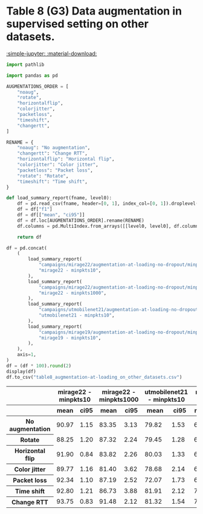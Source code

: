 
<style>
code.outputcode {
    background-color: white;
    border-left: solid 2px #4051b5;
    line-height:normal;
    font-family:Menlo,'DejaVu Sans Mono',consolas,'Courier New',monospace;
}
pre.outputcode {
    background-color: white;
    border-left: solid 2px #4051b5;
    line-height:normal;
    font-family:Menlo,'DejaVu Sans Mono',consolas,'Courier New',monospace;
    padding-left: 15px;
}
.ansi-red-fg {
  color: #e75c58;
}
.ansi-blue-fg {
  color: #208ffb;
}
</style>
# Table 8 (G3) Data augmentation in supervised setting on other datasets.

[:simple-jupyter: :material-download:](/tcbench/papers/imc23/notebooks/table8_augmentation-at-loading_on_other_datasets.ipynb)


```python
import pathlib

import pandas as pd

AUGMENTATIONS_ORDER = [
    "noaug",
    "rotate",
    "horizontalflip",
    "colorjitter",
    "packetloss",
    "timeshift",
    "changertt",
]

RENAME = {
    "noaug": "No augmentation",
    "changertt": "Change RTT",
    "horizontalflip": "Horizontal flip",
    "colorjitter": "Color jitter",
    "packetloss": "Packet loss",
    "rotate": "Rotate",
    "timeshift": "Time shift",
}
```

```python
def load_summary_report(fname, level0):
    df = pd.read_csv(fname, header=[0, 1], index_col=[0, 1]).droplevel(0, axis=0)
    df = df["f1"]
    df = df[["mean", "ci95"]]
    df = df.loc[AUGMENTATIONS_ORDER].rename(RENAME)
    df.columns = pd.MultiIndex.from_arrays([[level0, level0], df.columns])

    return df
```

```python
df = pd.concat(
    (
        load_summary_report(
            "campaigns/mirage22/augmentation-at-loading-no-dropout/minpkts10/campaign_summary/augment-at-loading/summary_flowpic_dim_32.csv",
            "mirage22 - minpkts10",
        ),
        load_summary_report(
            "campaigns/mirage22/augmentation-at-loading-no-dropout/minpkts1000/campaign_summary/augment-at-loading/summary_flowpic_dim_32.csv",
            "mirage22 - minpkts1000",
        ),
        load_summary_report(
            "campaigns/utmobilenet21/augmentation-at-loading-no-dropout/minpkts10/campaign_summary/augment-at-loading/summary_flowpic_dim_32.csv",
            "utmobilenet21 - minpkts10",
        ),
        load_summary_report(
            "campaigns/mirage19/augmentation-at-loading-no-dropout/minpkts10/campaign_summary/augment-at-loading/summary_flowpic_dim_32.csv",
            "mirage19 - minpkts10",
        ),
    ),
    axis=1,
)
df = (df * 100).round(2)
display(df)
df.to_csv("table8_augmentation-at-loading_on_other_datasets.csv")
```

<div class="md-typeset__scrollwrap">
<div class="md-typeset__table">
<table>
<thead>
<tr>
<th></th>
<th colspan="2" halign="left">mirage22 - minpkts10</th>
<th colspan="2" halign="left">mirage22 - minpkts1000</th>
<th colspan="2" halign="left">utmobilenet21 - minpkts10</th>
<th colspan="2" halign="left">mirage19 - minpkts10</th>
</tr>
<tr>
<th></th>
<th>mean</th>
<th>ci95</th>
<th>mean</th>
<th>ci95</th>
<th>mean</th>
<th>ci95</th>
<th>mean</th>
<th>ci95</th>
</tr>
</thead>
<tbody>
<tr>
<th>No augmentation</th>
<td>90.97</td>
<td>1.15</td>
<td>83.35</td>
<td>3.13</td>
<td>79.82</td>
<td>1.53</td>
<td>69.91</td>
<td>1.57</td>
</tr>
<tr>
<th>Rotate</th>
<td>88.25</td>
<td>1.20</td>
<td>87.32</td>
<td>2.24</td>
<td>79.45</td>
<td>1.28</td>
<td>60.35</td>
<td>1.17</td>
</tr>
<tr>
<th>Horizontal flip</th>
<td>91.90</td>
<td>0.84</td>
<td>83.82</td>
<td>2.26</td>
<td>80.03</td>
<td>1.33</td>
<td>69.78</td>
<td>1.28</td>
</tr>
<tr>
<th>Color jitter</th>
<td>89.77</td>
<td>1.16</td>
<td>81.40</td>
<td>3.62</td>
<td>78.68</td>
<td>2.14</td>
<td>67.00</td>
<td>1.11</td>
</tr>
<tr>
<th>Packet loss</th>
<td>92.34</td>
<td>1.10</td>
<td>87.19</td>
<td>2.52</td>
<td>72.07</td>
<td>1.73</td>
<td>67.55</td>
<td>1.46</td>
</tr>
<tr>
<th>Time shift</th>
<td>92.80</td>
<td>1.21</td>
<td>86.73</td>
<td>3.88</td>
<td>81.91</td>
<td>2.12</td>
<td>70.33</td>
<td>1.26</td>
</tr>
<tr>
<th>Change RTT</th>
<td>93.75</td>
<td>0.83</td>
<td>91.48</td>
<td>2.12</td>
<td>81.32</td>
<td>1.54</td>
<td>74.28</td>
<td>1.22</td>
</tr>
</tbody>
</table>
</div>
</div>
